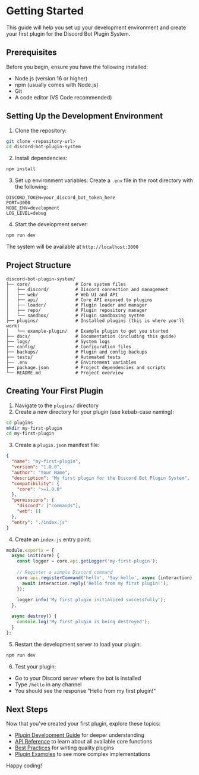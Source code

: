 # Getting Started

This guide will help you set up your development environment and create your first plugin for the Discord Bot Plugin System.

## Prerequisites

Before you begin, ensure you have the following installed:
- Node.js (version 16 or higher)
- npm (usually comes with Node.js)
- Git
- A code editor (VS Code recommended)

## Setting Up the Development Environment

1. Clone the repository:
```bash
git clone <repository-url>
cd discord-bot-plugin-system
```

2. Install dependencies:
```bash
npm install
```

3. Set up environment variables:
Create a `.env` file in the root directory with the following:
```env
DISCORD_TOKEN=your_discord_bot_token_here
PORT=3000
NODE_ENV=development
LOG_LEVEL=debug
```

4. Start the development server:
```bash
npm run dev
```

The system will be available at `http://localhost:3000`

## Project Structure

```
discord-bot-plugin-system/
├── core/                 # Core system files
│   ├── discord/          # Discord connection and management
│   ├── web/              # Web UI and API
│   ├── api/              # Core API exposed to plugins
│   ├── loader/           # Plugin loader and manager
│   ├── repo/             # Plugin repository manager
│   └── sandbox/          # Plugin sandboxing system
├── plugins/              # Installed plugins (this is where you'll work)
│   └── example-plugin/   # Example plugin to get you started
├── docs/                 # Documentation (including this guide)
├── logs/                 # System logs
├── config/               # Configuration files
├── backups/              # Plugin and config backups
├── tests/                # Automated tests
├── .env                  # Environment variables
├── package.json          # Project dependencies and scripts
└── README.md             # Project overview
```

## Creating Your First Plugin

1. Navigate to the `plugins/` directory
2. Create a new directory for your plugin (use kebab-case naming):
```bash
cd plugins
mkdir my-first-plugin
cd my-first-plugin
```

3. Create a `plugin.json` manifest file:
```json
{
  "name": "my-first-plugin",
  "version": "1.0.0",
  "author": "Your Name",
  "description": "My first plugin for the Discord Bot Plugin System",
  "compatibility": {
    "core": ">=1.0.0"
  },
  "permissions": {
    "discord": ["commands"],
    "web": []
  },
  "entry": "./index.js"
}
```

4. Create an `index.js` entry point:
```javascript
module.exports = {
  async init(core) {
    const logger = core.api.getLogger('my-first-plugin');
    
    // Register a simple Discord command
    core.api.registerCommand('hello', 'Say hello', async (interaction) => {
      await interaction.reply('Hello from my first plugin!');
    });
    
    logger.info('My first plugin initialized successfully');
  },

  async destroy() {
    console.log('My first plugin is being destroyed');
  }
};
```

5. Restart the development server to load your plugin:
```bash
npm run dev
```

6. Test your plugin:
- Go to your Discord server where the bot is installed
- Type `/hello` in any channel
- You should see the response "Hello from my first plugin!"

## Next Steps

Now that you've created your first plugin, explore these topics:
- [Plugin Development Guide](plugin-development/basics.md) for deeper understanding
- [API Reference](api/core.md) to learn about all available core functions
- [Best Practices](best-practices.md) for writing quality plugins
- [Plugin Examples](examples/) to see more complex implementations

Happy coding!